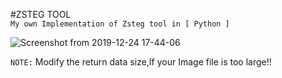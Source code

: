 #ZSTEG TOOL
<br/>
```My own Implementation of Zsteg tool in [ Python ]```

![Screenshot from 2019-12-24 17-44-06](https://user-images.githubusercontent.com/46676598/71412884-9faa7900-2675-11ea-9a3d-a09d519a25b9.png)

`NOTE:`
Modify the return data size,If your Image file is too large!!
